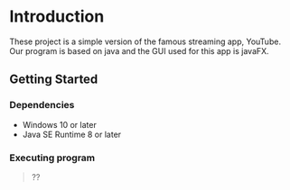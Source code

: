 # Introduction

These project is a simple version of the famous streaming app, YouTube. Our program is based on java and the GUI used for this app is javaFX.

## Getting Started

### Dependencies

* Windows 10 or later
* Java SE Runtime 8 or later

### Executing program

> ??
